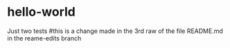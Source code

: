 # hello-world
Just two tests
#this is a change made in the 3rd raw of the file README.md in the reame-edits branch

